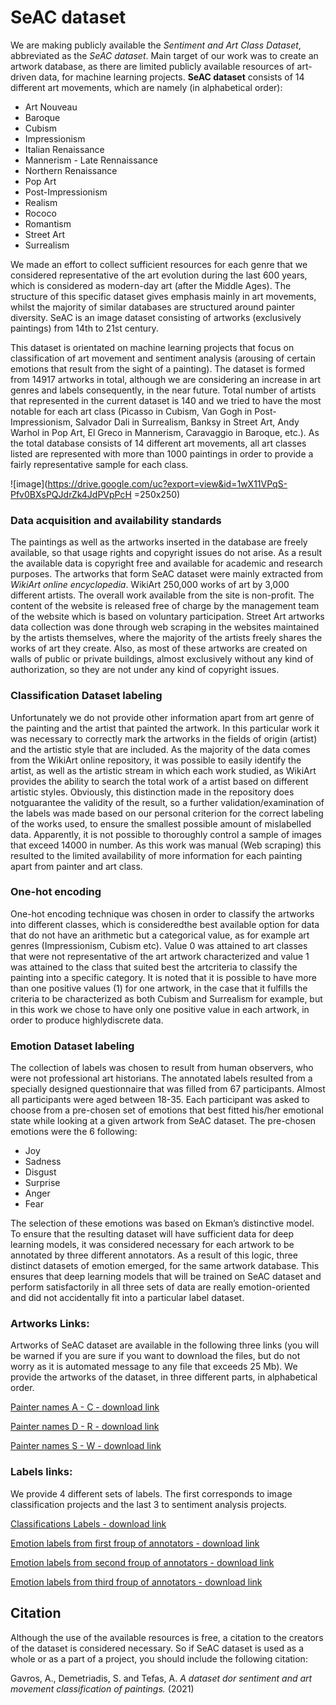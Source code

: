 # SeAC dataset

We are making publicly available the *Sentiment and Art Class Dataset*, abbreviated as the _SeAC dataset_. Main target of our work was to create an artwork database, as there are limited publicly available resources of art-driven data, for machine learning projects. **SeAC dataset** consists of 14 different art movements, which are namely (in alphabetical order):

- Art Nouveau
- Baroque
- Cubism
- Impressionism
- Italian Renaissance
- Mannerism - Late Rennaissance
- Northern Renaissance
- Pop Art
- Post-Impressionism
- Realism
- Rococo
- Romantism
- Street Art
- Surrealism

We made an effort to collect sufficient resources for each genre that we considered representative of the art evolution during the last 600 years, which is considered as modern-day art (after the Middle Ages). The structure of this specific dataset gives emphasis mainly in art movements, whilst the majority of similar databases are structured around painter diversity. SeAC is an image dataset consisting of artworks (exclusively paintings) from 14th to 21st century.

This dataset is orientated on machine learning projects that focus on classification of art movement and sentiment analysis (arousing of certain emotions that result from the sight of a painting). The dataset is formed from 14917 artworks in total, although we are considering an increase in art genres and labels consequently, in the near future. Total number of artists that represented in the current dataset is 140 and we tried to have the most notable for each art class (Picasso in Cubism, Van Gogh in Post-Impressionism, Salvador Dali in Surrealism, Banksy in Street Art, Andy Warhol in Pop Art, El Greco in Mannerism, Caravaggio in Baroque, etc.). As the total database consists of 14 different art movements, all art classes listed are represented with more than 1000 paintings in order to provide a fairly representative sample for each class.

![image](https://drive.google.com/uc?export=view&id=1wX11VPqS-Pfv0BXsPQJdrZk4JdPVpPcH =250x250)

### Data acquisition and availability standards

The paintings as well as the artworks inserted in the database are freely available, so that usage rights and copyright issues do not arise. As a result the available data is copyright free and available for academic and research purposes. The artworks that form SeAC dataset were mainly extracted from _WikiArt online encyclopedia_. WikiArt 250,000 works of art by 3,000 different artists. The overall work available from the site is non-profit. The content of the website is released free of charge by the management team of the website which is based on voluntary participation. Street Art artworks data collection was done through web scraping in the websites maintained by the artists themselves, where the majority of the artists freely shares the works of art they create. Also, as most of these artworks are created on walls of public or private buildings, almost exclusively without any kind of authorization, so they are not under any kind of copyright issues.

### Classification Dataset labeling

Unfortunately we do not provide other information apart from art genre of the painting and the artist that painted the artwork. In this particular work it was necessary to correctly mark the artworks in the fields of origin (artist) and the artistic style that are included. As the majority of the data comes from the WikiArt online repository, it was possible to easily identify the artist, as well as the artistic stream in which each work studied, as WikiArt provides the ability to search the total work of a artist based on different artistic styles. Obviously, this distinction made in the repository does notguarantee the validity of the result, so a further validation/examination of the labels was made based on our personal criterion for the correct labeling of the works used, to ensure the smallest possible amount of mislabelled data. Apparently, it is not possible to thoroughly control a sample of images that exceed 14000 in number. As this work was manual (Web scraping) this resulted to the limited availability of more information for each painting apart from painter and art class.

### One-hot encoding

One-hot encoding technique was chosen in order to classify the artworks into different classes, which is consideredthe best available option for data that do not have an arithmetic but a categorical value, as for example art genres (Impressionism, Cubism etc). Value 0 was attained to art classes that were not representative of the art artwork characterized and value 1 was attained to the class that suited best the artcriteria to classify the painting into a specific category. It is noted that it is possible to have more than one  positive values (1) for one artwork, in the case that it fulfills the criteria to be characterized as both Cubism and Surrealism for example, but in this work we chose to have only one positive value in each artwork, in order to produce highlydiscrete data.

### Emotion Dataset labeling

The collection of labels was chosen to result from human observers, who were not professional art historians. The annotated labels resulted from a specially designed questionnaire that was filled from 67 participants. Almost all participants were aged between 18-35. Each participant was asked to choose from a pre-chosen set of emotions that best fitted his/her emotional state while looking at a given artwork from SeAC dataset. The pre-chosen emotions were the 6 following:

- Joy
- Sadness
- Disgust
- Surprise
- Anger
- Fear

The selection of these emotions was based on Ekman’s distinctive model. To ensure that the resulting dataset will have sufficient data for deep learning models, it was considered necessary for each artwork to be annotated by three different annotators. As a result of this logic, three distinct datasets of emotion emerged, for the same artwork database. This ensures that deep learning models that will be trained on SeAC dataset and perform satisfactorily in all three sets of data are really emotion-oriented and did not accidentally fit into a particular label dataset.

### Artworks Links:

Artworks of SeAC dataset are available in the following three links (you will be warned if you are sure if you want to download the files, but do not worry as it is automated message to any file that exceeds 25 Mb). We provide the artworks of the dataset, in three different parts, in alphabetical order.

[Painter names A - C - download link](https://drive.google.com/uc?id=18gJZGRthEA_5Z0A5uADs63K7a2r1NcVL&export=download)

[Painter names D - R - download link](https://drive.google.com/uc?id=1UJnC6yrn8-Cqa84thhGVu8Si8Ewr5rJr&export=download)

[Painter names S - W - download link](https://drive.google.com/uc?id=1_rPloziapuBjQbJvKJK4YXAeKzjwjzc-&export=download)

### Labels links:

We provide 4 different sets of labels. The first corresponds to image classification projects and the last 3 to sentiment analysis projects.

[Classifications Labels - download link](https://drive.google.com/uc?id=1wiKfNeMuVSiQDntwKag6cNGFy3ssm5iq&export=download)

[Emotion labels from first froup of annotators - download link](https://drive.google.com/uc?id=1CyqrSfxCawhI_aLykEmKlCHHaTIYNvCH&export=download)

[Emotion labels from second froup of annotators - download link](https://drive.google.com/uc?id=1LxllELLfjfKmj8VUqdizdE-o99at42im&export=download)

[Emotion labels from third froup of annotators - download link](https://drive.google.com/uc?id=1pCDbqhY_n7oEJwKjfQSOIozg8P17UC0Y&export=download)

## Citation

Although the use of the available resources is free, a citation to the creators of the dataset is considered necessary. So if SeAC dataset is used as a whole or as a part of a project, you should include the following citation:

Gavros, A., Demetriadis, S. and Tefas, A. _A dataset dor sentiment and art movement classification of paintings._ (2021)
